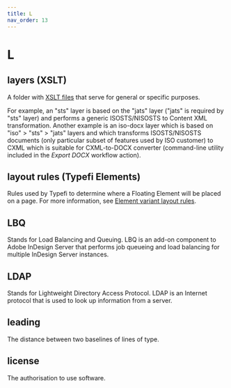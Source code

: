```yaml
---
title: L
nav_order: 13
---
```


# L

## layers (XSLT)
A folder with [XSLT files](/x.html#xslt-files) that serve for general or specific purposes. 

For example, an "sts" layer is based on the "jats" layer ("jats" is required by "sts" layer) and performs a generic ISOSTS/NISOSTS to Content XML transformation. Another example is an iso-docx layer which is based on "iso" > "sts" > "jats" layers and which transforms ISOSTS/NISOSTS documents (only particular subset of features used by ISO customer) to CXML which is suitable for CXML-to-DOCX converter (command-line utility included in the _Export DOCX_ workflow action).

## layout rules (Typefi Elements)
Rules used by Typefi to determine where a Floating Element will be placed on a page. For more information, see [Element variant layout rules](https://help.typefi.com/hc/en-us/articles/360002109396).

## LBQ
Stands for Load Balancing and Queuing. LBQ is an add-on component to Adobe InDesign Server that performs job queueing and load balancing for multiple InDesign Server instances.

## LDAP
Stands for Lightweight Directory Access Protocol. LDAP is an Internet protocol that is used to look up information from a server.

## leading
The distance between two baselines of lines of type.

## license
The authorisation to use software. 
